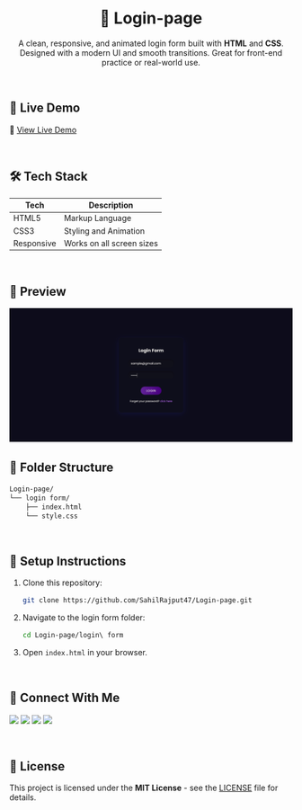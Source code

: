 <h1 align="center">🔐 Login-page</h1>

<p align="center">
  A clean, responsive, and animated login form built with <strong>HTML</strong> and <strong>CSS</strong>.<br/>
  Designed with a modern UI and smooth transitions. Great for front-end practice or real-world use.
</p>

<br/>

## 🚀 Live Demo

🔗 [View Live Demo](https://github.com/SahilRajput47/Login-Page-Design/blob/7fa54f0569f82c70d209246f8f3e92dd85153ced/login%20Form/Pg.png)

<br/>

## 🛠️ Tech Stack

| Tech        | Description              |
|-------------|--------------------------|
| HTML5       | Markup Language          |
| CSS3        | Styling and Animation    |
| Responsive  | Works on all screen sizes|

<br/>

## 📸 Preview

<img src="https://github.com/SahilRajput47/Login-Page/blob/9ed293199b0c15176577fef70453ac71aa4af8b1/Screenshot.png" alt="img">

<br/>

## 📁 Folder Structure

```
Login-page/
└── login form/
    ├── index.html
    └── style.css
```

<br/>

## 🧰 Setup Instructions

1. Clone this repository:
   ```bash
   git clone https://github.com/SahilRajput47/Login-page.git
   ```
2. Navigate to the login form folder:
   ```bash
   cd Login-page/login\ form
   ```
3. Open `index.html` in your browser.

<br/>

## 🤝 Connect With Me

<p align="left">
  <a href="mailto:sahilrajput4763@gmail.com"><img src="https://img.shields.io/badge/Gmail-D14836?style=for-the-badge&logo=gmail&logoColor=white" /></a>
  <a href="https://github.com/SahilRajput47"><img src="https://img.shields.io/badge/GitHub-181717?style=for-the-badge&logo=github&logoColor=white" /></a>
  <a href="https://www.instagram.com/sahil_rajput.74"><img src="https://img.shields.io/badge/Instagram-E4405F?style=for-the-badge&logo=instagram&logoColor=white" /></a>
  <a href="https://www.linkedin.com/in/sahilrajput47"><img src="https://img.shields.io/badge/LinkedIn-0A66C2?style=for-the-badge&logo=linkedin&logoColor=white" /></a>
</p>

<br/>

## 📄 License

This project is licensed under the **MIT License** - see the [LICENSE](LICENSE) file for details.
